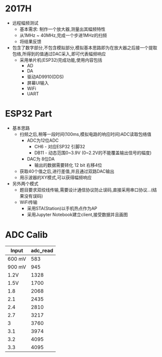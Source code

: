 # 2017H
* 远程幅频测试
    * 基本需求: 制作一个放大器,测量出其幅频特性
    * 从1MHz ~ 40MHz,完成一个步进1MHz的扫频
    * 将结果反馈
* 包含了数字部分,不包含模拟部分,模拟基本思路即为在放大器之后接一个提取包络,所得到的值通过DAC采入,即可代表幅频响应
    * 采用单片机(ESP32)完成功能,使用内容包括
        * AD
        * DA
        * 驱动AD9910(DDS)
        * 屏幕UI输入
        * WiFi
        * UART

# ESP32 Part
* 基本思路
    * 扫频之后,稍等一段时间(100ms,模拟电路的响应时间)ADC读取包络值
        * ADC为12位ADC
            * CH6 - 对应ESP32 引脚32
            * DB11 - 动态范围0~3.9V (0~2.2V的不能覆盖输出信号的幅度)
        * DAC为 8位DA
            * 输出的数据需要转化 12 bit 右移4位
    * 获取40个值之后,进行差值,并且通过双路DAC输出
    * 用示波器的XY模式,可以获得幅频响应
* 另外两个模式
    * 题目要求双绞线传输,需要设计通信协议防止误码,直接采用串口协议...(结果没有误码)
    * WiFi传输
        * 采用STA(Station)以手机热点作为AP
        * 采用Jupyter Notebook建立client,接受数据并且画图




# ADC Calib
|Input|adc_read|
|--|--|
|600 mV| 583|
|900 mV |945|
|1.2V|1328|
|1.5V|1700|
|1.8|2068|
|2.1|2435|
|2.4|2810|
|2.7|3217|
|3|3760|
|3.1|3974|
|3.2|4095|
|3.3|4095|